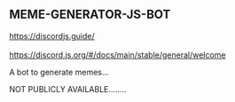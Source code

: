 ## MEME-GENERATOR-JS-BOT

https://discordjs.guide/  
<br />
https://discord.js.org/#/docs/main/stable/general/welcome

A bot to generate memes...

NOT PUBLICLY AVAILABLE........
